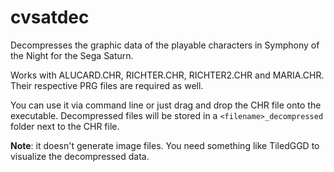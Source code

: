 # cvsatdec
Decompresses the graphic data of the playable characters in Symphony of the Night for the Sega Saturn.

Works with ALUCARD.CHR, RICHTER.CHR, RICHTER2.CHR and MARIA.CHR. Their respective PRG files are required as well.

You can use it via command line or just drag and drop the CHR file onto the executable.
Decompressed files will be stored in a `<filename>_decompressed` folder next to the CHR file.

**Note**: it doesn't generate image files. You need something like TiledGGD to visualize the decompressed data.
